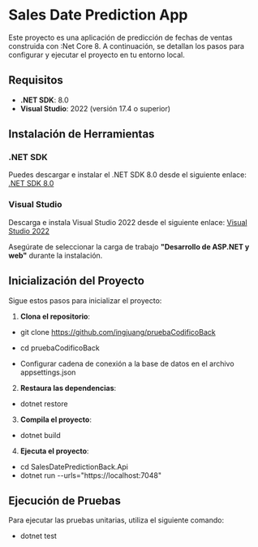 # Sales Date Prediction App
Este proyecto es una aplicación de predicción de fechas de ventas construida con :Net Core 8. A continuación, se detallan los pasos para configurar y ejecutar el proyecto en tu entorno local.

## Requisitos

- **.NET SDK**: 8.0
- **Visual Studio**: 2022 (versión 17.4 o superior)

## Instalación de Herramientas

### .NET SDK

Puedes descargar e instalar el .NET SDK 8.0 desde el siguiente enlace:
[.NET SDK 8.0](https://dotnet.microsoft.com/download/dotnet/8.0)

### Visual Studio

Descarga e instala Visual Studio 2022 desde el siguiente enlace:
[Visual Studio 2022](https://visualstudio.microsoft.com/es/vs/)

Asegúrate de seleccionar la carga de trabajo **"Desarrollo de ASP.NET y web"** durante la instalación.

## Inicialización del Proyecto

Sigue estos pasos para inicializar el proyecto:

1. **Clona el repositorio**:

- git clone https://github.com/ingjuang/pruebaCodificoBack

- cd pruebaCodificoBack
  
- Configurar cadena de conexión a la base de datos en el archivo appsettings.json

2. **Restaura las dependencias**:
- dotnet restore

3. **Compila el proyecto**:
- dotnet build

4. **Ejecuta el proyecto**:
- cd SalesDatePredictionBack.Api
- dotnet run --urls="https://localhost:7048"

## Ejecución de Pruebas

Para ejecutar las pruebas unitarias, utiliza el siguiente comando:
- dotnet test

